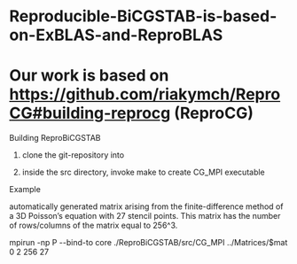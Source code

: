 # Reproducible-BiCGSTAB-is-based-on-ExBLAS-and-ReproBLAS
# Our work is based on https://github.com/riakymch/ReproCG#building-reprocg (ReproCG)

Building ReproBiCGSTAB

1. clone the git-repository into <ReproBiCGSTAB>

2. inside the src directory, invoke make to create CG_MPI executable


Example

automatically generated matrix arising from the finite-difference method of a 3D Poisson’s equation with 27 stencil points. This matrix has the number of rows/columns of the matrix equal to 256^3.
  
mpirun -np P --bind-to core ./ReproBiCGSTAB/src/CG_MPI ../Matrices/$mat 0 2 256 27

